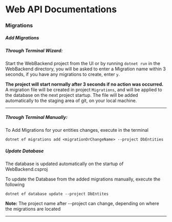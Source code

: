 # Web API Documentations

### Migrations
##### Add Migrations
##### Through Terminal Wizard: 
Start the WebBackend project from the UI or by running `dotnet run` in the WebBackend directory, 
you will be asked to enter a Migration name within 3 seconds, 
if you have any migrations to create, enter `y`. 

**The project will start normally after 3 seconds if
no action was occurred.**
A migration file will be created in project ``Migrations``, and will be applied to the database
on the next project startup. The file will be added automatically 
to the staging area of git, on your local machine.

--- 

##### Through Terminal Manually:
To Add Migrations for your entities changes, execute in the terminal 

`dotnet ef migrations add <migrationOrChangeName> --project DbEntities`


##### Update Database
The database is updated automatically on the startup of WebBackend.csproj

To update the Database from the added migrations manually, execute the following

`dotnet ef database update --project DbEntites`

**Note:** The project name after --project can change, depending on where the migrations are located

---